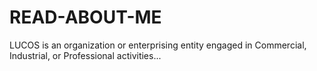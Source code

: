 # READ-ABOUT-ME
LUCOS is an organization or enterprising entity engaged in Commercial, Industrial, or Professional activities...
